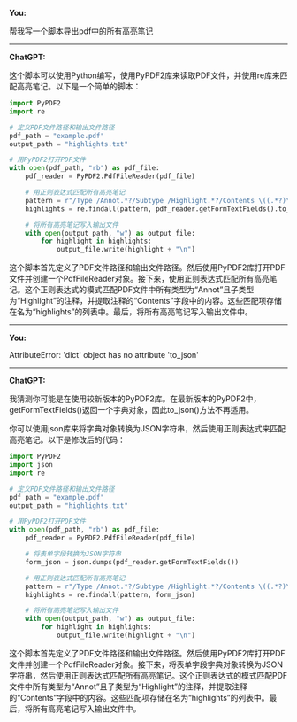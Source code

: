 **You:**

帮我写一个脚本导出pdf中的所有高亮笔记

* * *

**ChatGPT:**

这个脚本可以使用Python编写，使用PyPDF2库来读取PDF文件，并使用re库来匹配高亮笔记。以下是一个简单的脚本：

```python
import PyPDF2
import re

# 定义PDF文件路径和输出文件路径
pdf_path = "example.pdf"
output_path = "highlights.txt"

# 用PyPDF2打开PDF文件
with open(pdf_path, "rb") as pdf_file:
    pdf_reader = PyPDF2.PdfFileReader(pdf_file)

    # 用正则表达式匹配所有高亮笔记
    pattern = r"/Type /Annot.*?/Subtype /Highlight.*?/Contents \((.*?)\)"
    highlights = re.findall(pattern, pdf_reader.getFormTextFields().to_json())

    # 将所有高亮笔记写入输出文件
    with open(output_path, "w") as output_file:
        for highlight in highlights:
            output_file.write(highlight + "\n")
```

这个脚本首先定义了PDF文件路径和输出文件路径。然后使用PyPDF2库打开PDF文件并创建一个PdfFileReader对象。接下来，使用正则表达式匹配所有高亮笔记。这个正则表达式的模式匹配PDF文件中所有类型为“Annot”且子类型为“Highlight”的注释，并提取注释的“Contents”字段中的内容。这些匹配项存储在名为“highlights”的列表中。最后，将所有高亮笔记写入输出文件中。

* * *

**You:**

AttributeError: 'dict' object has no attribute 'to\_json'

* * *

**ChatGPT:**

我猜测你可能是在使用较新版本的PyPDF2库。在最新版本的PyPDF2中，getFormTextFields()返回一个字典对象，因此to\_json()方法不再适用。

你可以使用json库来将字典对象转换为JSON字符串，然后使用正则表达式来匹配高亮笔记。以下是修改后的代码：

```python
import PyPDF2
import json
import re

# 定义PDF文件路径和输出文件路径
pdf_path = "example.pdf"
output_path = "highlights.txt"

# 用PyPDF2打开PDF文件
with open(pdf_path, "rb") as pdf_file:
    pdf_reader = PyPDF2.PdfFileReader(pdf_file)

    # 将表单字段转换为JSON字符串
    form_json = json.dumps(pdf_reader.getFormTextFields())

    # 用正则表达式匹配所有高亮笔记
    pattern = r"/Type /Annot.*?/Subtype /Highlight.*?/Contents \((.*?)\)"
    highlights = re.findall(pattern, form_json)

    # 将所有高亮笔记写入输出文件
    with open(output_path, "w") as output_file:
        for highlight in highlights:
            output_file.write(highlight + "\n")
```

这个脚本首先定义了PDF文件路径和输出文件路径。然后使用PyPDF2库打开PDF文件并创建一个PdfFileReader对象。接下来，将表单字段字典对象转换为JSON字符串，然后使用正则表达式匹配所有高亮笔记。这个正则表达式的模式匹配PDF文件中所有类型为“Annot”且子类型为“Highlight”的注释，并提取注释的“Contents”字段中的内容。这些匹配项存储在名为“highlights”的列表中。最后，将所有高亮笔记写入输出文件中。